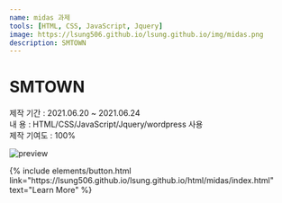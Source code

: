 ```yaml
---
name: midas 과제
tools: [HTML, CSS, JavaScript, Jquery]
image: https://lsung506.github.io/lsung.github.io/img/midas.png
description: SMTOWN
---
```


# SMTOWN

제작 기간 : 2021.06.20 ~ 2021.06.24<br/>
내 용 : HTML/CSS/JavaScript/Jquery/wordpress 사용<br/>
제작 기여도 : 100%

![preview](https://lsung506.github.io/lsung.github.io/img/midas.png)


<p class="text-center">
{% include elements/button.html link="https://lsung506.github.io/lsung.github.io/html/midas/index.html" text="Learn More" %}
</p>